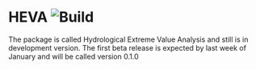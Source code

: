 # HEVA    ![Build](https://travis-ci.org/melioristic/hevapy.svg?branch=master)

The package is called Hydrological Extreme Value Analysis and still is in development version. The first beta release is expected by last week of January and will be called version 0.1.0


